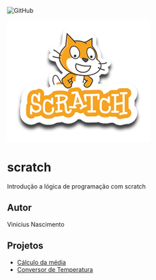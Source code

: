 ![GitHub](https://img.shields.io/github/license/spvinicius/scratch?style=flat-query)

![Scratch](https://github.com/spvinicius/scratch/blob/main/assets/icons/scratch.png)

# scratch
Introdução a lógica de programação com  scratch
## Autor
Vinicius Nascimento

## Projetos
- [Cálculo da média](https://scratch.mit.edu/projects/881964783/)
- [Conversor de Temperatura](https://scratch.mit.edu/projects/882608421/)
  

